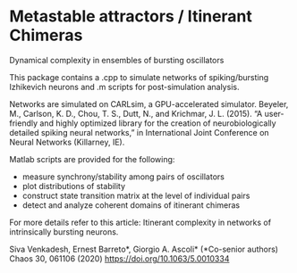 # Metastable attractors / Itinerant Chimeras 
 Dynamical complexity in ensembles of bursting oscillators
 
 This package contains a .cpp to simulate networks of spiking/bursting Izhikevich neurons and .m scripts for post-simulation analysis.
 
 Networks are simulated on CARLsim, a GPU-accelerated simulator. 
 Beyeler, M., Carlson, K. D., Chou, T. S., Dutt, N., and Krichmar, J. L. (2015). 
 “A user-friendly and highly optimized library for the creation of neurobiologically detailed spiking neural networks,” in International Joint Conference on Neural Networks (Killarney, IE).
 
 Matlab scripts are provided for the following:
  - measure synchrony/stability among pairs of oscillators
  - plot distributions of stability 
  - construct state transition matrix at the level of individual pairs
  - detect and analyze coherent domains of itinerant chimeras
  
 For more details refer to this article:
 Itinerant complexity in networks of intrinsically bursting neurons.
 
 Siva Venkadesh, Ernest Barreto*, Giorgio A. Ascoli* 
 (*Co-senior authors)
 Chaos 30, 061106 (2020)
 https://doi.org/10.1063/5.0010334
